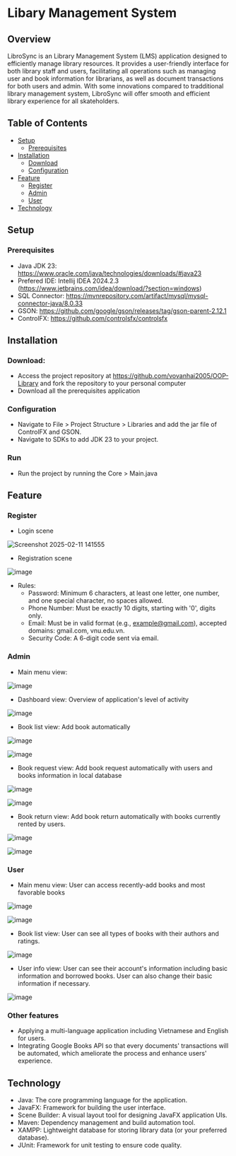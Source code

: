 # Libary Management System
## Overview
LibroSync is an Library Management System (LMS) application designed to efficiently manage library resources. It provides a user-friendly interface for both library staff and users, facilitating all operations such as managing user and book information for librarians, as well as document transactions for both users and admin. With some innovations compared to tradditional library management system, LibroSync will offer smooth and efficient library experience for all skateholders.

## Table of Contents

- [Setup](#setup)
  - [Prerequisites](#prerequisites)
- [Installation](#installation)
  - [Download](#download)
  - [Configuration](#configuration)
- [Feature](#feature)
  - [Register](#register)
  - [Admin](#admin)
  - [User](#user)
- [Technology](#technology)

## Setup
### Prerequisites
  - Java JDK 23: https://www.oracle.com/java/technologies/downloads/#java23
  - Prefered IDE: Intellij IDEA 2024.2.3 (https://www.jetbrains.com/idea/download/?section=windows)
  - SQL Connector: https://mvnrepository.com/artifact/mysql/mysql-connector-java/8.0.33
  - GSON: https://github.com/google/gson/releases/tag/gson-parent-2.12.1
  - ControlFX: https://github.com/controlsfx/controlsfx
## Installation
  ### Download:
  - Access the project repository at https://github.com/vovanhai2005/OOP-Library and fork the repository to your personal computer
  - Download all the prerequisites application
  ### Configuration
  - Navigate to File > Project Structure > Libraries and add the jar file of ControlFX and GSON.
  - Navigate to SDKs to add JDK 23 to your project.
  ### Run
  - Run the project by running the Core > Main.java
## Feature
### Register
- Login scene
  
![Screenshot 2025-02-11 141555](https://github.com/user-attachments/assets/ed241670-8d5f-41dd-949e-f2d8f35262d9)

- Registration scene

![image](https://github.com/user-attachments/assets/bb48c8bc-7d77-446f-9a06-faf22c1d8fa7)

- Rules:
  - Password: Minimum 6 characters, at least one letter, one number, and one special character, no spaces allowed.
  - Phone Number: Must be exactly 10 digits, starting with '0', digits only.
  - Email: Must be in valid format (e.g., example@gmail.com), accepted domains: gmail.com, vnu.edu.vn.
  - Security Code: A 6-digit code sent via email.


### Admin
- Main menu view:

![image](https://github.com/user-attachments/assets/9b8c336c-db2f-440a-b3de-97099fdb122e)

- Dashboard view: Overview of application's level of activity

![image](https://github.com/user-attachments/assets/421c7fec-461e-4761-9fca-cc2e2f84c326)

- Book list view: Add book automatically

![image](https://github.com/user-attachments/assets/f79a3279-3c04-4f52-9862-33e69f0f1104)

![image](https://github.com/user-attachments/assets/af9a2784-864c-4ee1-ae2d-41c4c6af5158)

- Book request view: Add book request automatically with users and books information in local database

![image](https://github.com/user-attachments/assets/01e09db5-138c-45a3-b80d-dd1222121f37)

![image](https://github.com/user-attachments/assets/d15fc3d7-3f68-4dc3-b9f1-911e21929e22)

- Book return view: Add book return automatically with books currently rented by users.

![image](https://github.com/user-attachments/assets/e65455bd-fb95-43f4-a018-9fdbc9986b68)

![image](https://github.com/user-attachments/assets/9d8e3a1f-e182-4aa8-ba36-d44990c3d124)

### User
- Main menu view: User can access recently-add books and most favorable books
  
![image](https://github.com/user-attachments/assets/a0a9d619-2e67-4de1-a98c-d7f7d005c28e)

![image](https://github.com/user-attachments/assets/56510d33-66c8-424b-af11-41d2a857228e)

- Book list view: User can see all types of books with their authors and ratings.

![image](https://github.com/user-attachments/assets/130c6779-ee4e-4c85-b288-414d0805f00d)

- User info view: User can see their account's information including basic information and borrowed books. User can also change their basic information if necessary.

![image](https://github.com/user-attachments/assets/4a01d46f-aa1c-4f2a-97e2-36c3d2f0a3f2)

### Other features
- Applying a multi-language application including Vietnamese and English for users.
- Integrating Google Books API so that every documents' transactions will be automated, which ameliorate the process and enhance users' experience.
## Technology
- Java: The core programming language for the application.
- JavaFX: Framework for building the user interface.
- Scene Builder: A visual layout tool for designing JavaFX application UIs.
- Maven: Dependency management and build automation tool.
- XAMPP: Lightweight database for storing library data (or your preferred database).
- JUnit: Framework for unit testing to ensure code quality.
